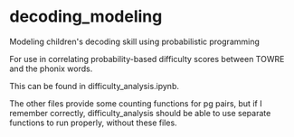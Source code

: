# decoding_modeling
Modeling children's decoding skill using probabilistic programming

For use in correlating probability-based difficulty scores between TOWRE and the phonix words.

This can be found in difficulty_analysis.ipynb.

The other files provide some counting functions for pg pairs, but if I remember correctly, difficulty_analysis should be able to use separate functions to run properly, without these files.
